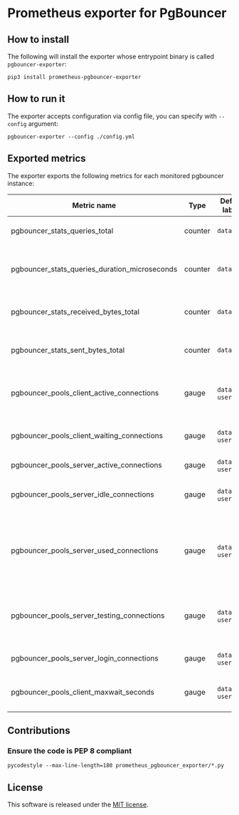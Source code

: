 # Prometheus exporter for PgBouncer


## How to install

The following will install the exporter whose entrypoint binary is called `pgbouncer-exporter`:

```
pip3 install prometheus-pgbouncer-exporter
```


## How to run it

The exporter accepts configuration via config file, you can specify with `--config` argument:

`pgbouncer-exporter --config ./config.yml`


## Exported metrics

The exporter exports the following metrics for each monitored pgbouncer instance:

| Metric name                                   | Type     | Default labels     | Description      |
| --------------------------------------------- | -------- | ------------------ | ---------------- |
| pgbouncer_stats_queries_total                 | counter  | `database`         | Total number of SQL queries pooled by pgbouncer |
| pgbouncer_stats_queries_duration_microseconds | counter  | `database`         | Total number of microseconds spent by pgbouncer when actively connected to PostgreSQL |
| pgbouncer_stats_received_bytes_total          | counter  | `database`         | Total volume in bytes of network traffic received by pgbouncer |
| pgbouncer_stats_sent_bytes_total              | counter  | `database`         | Total volume in bytes of network traffic sent by pgbouncer |
| pgbouncer_pools_client_active_connections     | gauge    | `database`, `user` | Client connections that are linked to server connection and can process queries |
| pgbouncer_pools_client_waiting_connections    | gauge    | `database`, `user` | Client connections have sent queries but have not yet got a server connection |
| pgbouncer_pools_server_active_connections     | gauge    | `database`, `user` | Server connections that linked to client |
| pgbouncer_pools_server_idle_connections       | gauge    | `database`, `user` | Server connections that unused and immediately usable for client queries |
| pgbouncer_pools_server_used_connections       | gauge    | `database`, `user` | Server connections that have been idle more than server_check_delay, so they needs server_check_query to run on it before it can be used |
| pgbouncer_pools_server_testing_connections    | gauge    | `database`, `user` | Server connections that are currently running either server_reset_query or server_check_query |
| pgbouncer_pools_server_login_connections      | gauge    | `database`, `user` | Server connections currently in logging in process |
| pgbouncer_pools_client_maxwait_seconds        | gauge    | `database`, `user` | How long the first (oldest) client in queue has waited, in seconds |



## Contributions

### Ensure the code is PEP 8 compliant

`pycodestyle --max-line-length=180 prometheus_pgbouncer_exporter/*.py`


## License

This software is released under the [MIT license](LICENSE.txt).

